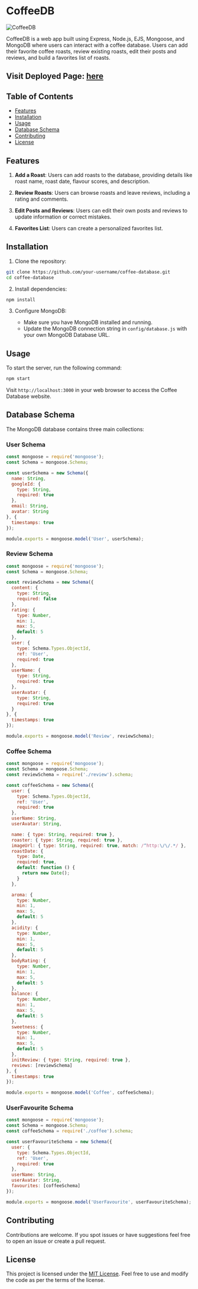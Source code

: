 # CoffeeDB

![CoffeeDB](https://i.imgur.com/5ah6HYP.png)

CoffeeDB is a web app built using Express, Node.js, EJS, Mongoose, and MongoDB where users can interact with a coffee database. Users can add their favorite coffee roasts, review existing roasts, edit their posts and reviews, and build a favorites list of roasts.

## Visit Deployed Page: [here](https://coffeedb-8dceb2e9375b.herokuapp.com/)

## Table of Contents

- [Features](#features)
- [Installation](#installation)
- [Usage](#usage)
- [Database Schema](#database-schema)
- [Contributing](#contributing)
- [License](#license)

## Features

1. **Add a Roast**: Users can add roasts to the database, providing details like roast name, roast date, flavour scores, and description.

2. **Review Roasts**: Users can browse roasts and leave reviews, including a rating and comments.

3. **Edit Posts and Reviews**: Users can edit their own posts and reviews to update information or correct mistakes.

4. **Favorites List**: Users can create a personalized favorites list.

## Installation

1. Clone the repository:

```bash
git clone https://github.com/your-username/coffee-database.git
cd coffee-database
```

2. Install dependencies:

```bash
npm install
```

3. Configure MongoDB:

   - Make sure you have MongoDB installed and running.
   - Update the MongoDB connection string in `config/database.js` with your own MongoDB Database URL.

## Usage

To start the server, run the following command:

```bash
npm start
```

Visit `http://localhost:3000` in your web browser to access the Coffee Database website.


## Database Schema

The MongoDB database contains three main collections:

### User Schema

```javascript
const mongoose = require('mongoose');
const Schema = mongoose.Schema;

const userSchema = new Schema({
  name: String,
  googleId: {
    type: String,
    required: true
  },
  email: String,
  avatar: String
}, {
  timestamps: true
});

module.exports = mongoose.model('User', userSchema);
```

### Review Schema

```javascript
const mongoose = require('mongoose');
const Schema = mongoose.Schema;

const reviewSchema = new Schema({
  content: {
    type: String,
    required: false
  },
  rating: {
    type: Number,
    min: 1,
    max: 5,
    default: 5
  },
  user: {
    type: Schema.Types.ObjectId,
    ref: 'User',
    required: true
  },
  userName: {
    type: String,
    required: true
  },
  userAvatar: {
    type: String,
    required: true
  }
}, {
  timestamps: true
});

module.exports = mongoose.model('Review', reviewSchema);
```

### Coffee Schema

```javascript
const mongoose = require('mongoose');
const Schema = mongoose.Schema;
const reviewSchema = require('./review').schema;

const coffeeSchema = new Schema({
  user: {
    type: Schema.Types.ObjectId,
    ref: 'User',
    required: true
  },
  userName: String,
  userAvatar: String,

  name: { type: String, required: true },
  roaster: { type: String, required: true },
  imageUrl: { type: String, required: true, match: /^http:\/\/.*/ },
  roastDate: {
    type: Date,
    required: true,
    default: function () {
      return new Date();
    }
  },

  aroma: {
    type: Number,
    min: 1,
    max: 5,
    default: 5
  },
  acidity: {
    type: Number,
    min: 1,
    max: 5,
    default: 5
  },
  bodyRating: {
    type: Number,
    min: 1,
    max: 5,
    default: 5
  },
  balance: {
    type: Number,
    min: 1,
    max: 5,
    default: 5
  },
  sweetness: {
    type: Number,
    min: 1,
    max: 5,
    default: 5
  },
  initReview: { type: String, required: true },
  reviews: [reviewSchema]
}, {
  timestamps: true
});

module.exports = mongoose.model('Coffee', coffeeSchema);
```

### UserFavourite Schema

```javascript
const mongoose = require('mongoose');
const Schema = mongoose.Schema;
const coffeeSchema = require('./coffee').schema;

const userFavouriteSchema = new Schema({
  user: {
    type: Schema.Types.ObjectId,
    ref: 'User',
    required: true
  },
  userName: String,
  userAvatar: String,
  favourites: [coffeeSchema]
});

module.exports = mongoose.model('UserFavourite', userFavouriteSchema);
```

## Contributing

Contributions are welcome. If you spot issues or have suggestions feel free to open an issue or create a pull request.

## License

This project is licensed under the [MIT License](LICENSE). Feel free to use and modify the code as per the terms of the license.